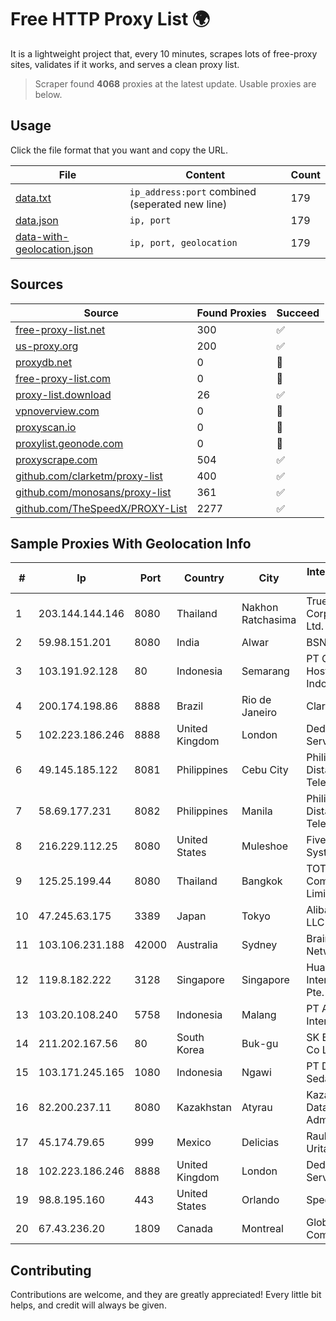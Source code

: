 
# Free HTTP Proxy List 🌍

It is a lightweight project that, every 10 minutes, scrapes lots of free-proxy sites, validates if it works, and serves a clean proxy list.


> Scraper found **4068** proxies at the latest update. Usable proxies are below.

## Usage

Click the file format that you want and copy the URL.


|File|Content|Count|
|----|-------|-----|
|[data.txt](https://raw.githubusercontent.com/themiralay/Proxy-List-World/master/data.txt)|`ip_address:port` combined (seperated new line)|179|
|[data.json](https://raw.githubusercontent.com/themiralay/Proxy-List-World/master/data.json)|`ip, port`|179|
|[data-with-geolocation.json](https://raw.githubusercontent.com/themiralay/Proxy-List-World/master/data-with-geolocation.json)|`ip, port, geolocation`|179|

## Sources

|Source|Found Proxies|Succeed|
|------|-------------|-------|
|[free-proxy-list.net](https://free-proxy-list.net)|300|✅|
|[us-proxy.org](https://www.us-proxy.org)|200|✅|
|[proxydb.net](http://proxydb.net)|0|🚫|
|[free-proxy-list.com](https://free-proxy-list.com/?page=&port=&type%5B%5D=http&type%5B%5D=https&up_time=0&search=Search)|0|🚫|
|[proxy-list.download](https://www.proxy-list.download/HTTP)|26|✅|
|[vpnoverview.com](https://vpnoverview.com/privacy/anonymous-browsing/free-proxy-servers)|0|🚫|
|[proxyscan.io](https://www.proxyscan.io)|0|🚫|
|[proxylist.geonode.com](https://proxylist.geonode.com/api/proxy-list?limit=300&page=1&sort_by=lastChecked&sort_type=desc&protocols=http,https)|0|🚫|
|[proxyscrape.com](https://api.proxyscrape.com/v2/?request=displayproxies&protocol=http&timeout=10000&country=all&ssl=all&anonymity=all)|504|✅|
|[github.com/clarketm/proxy-list](https://raw.githubusercontent.com/clarketm/proxy-list/master/proxy-list-raw.txt)|400|✅|
|[github.com/monosans/proxy-list](https://raw.githubusercontent.com/monosans/proxy-list/main/proxies/http.txt)|361|✅|
|[github.com/TheSpeedX/PROXY-List](https://raw.githubusercontent.com/TheSpeedX/PROXY-List/master/http.txt)|2277|✅|


## Sample Proxies With Geolocation Info

|#|Ip|Port|Country|City|Internet Service Provider|
|-|--|----|-------|----|-------------------------|
|1|203.144.144.146|8080|Thailand|Nakhon Ratchasima|True Internet Corporation CO. Ltd.|
|2|59.98.151.201|8080|India|Alwar|BSNL Internet|
|3|103.191.92.128|80|Indonesia|Semarang|PT Cloud Hosting Indonesia|
|4|200.174.198.86|8888|Brazil|Rio de Janeiro|Claro S.A|
|5|102.223.186.246|8888|United Kingdom|London|Dedicated Servers|
|6|49.145.185.122|8081|Philippines|Cebu City|Philippine Long Distance Telephone Co.|
|7|58.69.177.231|8082|Philippines|Manila|Philippine Long Distance Telephone Co.|
|8|216.229.112.25|8080|United States|Muleshoe|Five Area Systems, LLC|
|9|125.25.199.44|8080|Thailand|Bangkok|TOT Public Company Limited|
|10|47.245.63.175|3389|Japan|Tokyo|Alibaba Cloud LLC|
|11|103.106.231.188|42000|Australia|Sydney|BrainStorm Network|
|12|119.8.182.222|3128|Singapore|Singapore|Huawei International Pte. LTD|
|13|103.20.108.240|5758|Indonesia|Malang|PT Akses Data Internusa|
|14|211.202.167.56|80|South Korea|Buk-gu|SK Broadband Co Ltd|
|15|103.171.245.165|1080|Indonesia|Ngawi|PT Data Arta Sedaya|
|16|82.200.237.11|8080|Kazakhstan|Atyrau|Kazakhtelecom Data Network Administration|
|17|45.174.79.65|999|Mexico|Delicias|Raul Duarte Urita|
|18|102.223.186.246|8888|United Kingdom|London|Dedicated Servers|
|19|98.8.195.160|443|United States|Orlando|Spectrum|
|20|67.43.236.20|1809|Canada|Montreal|GloboTech Communications|



## Contributing

Contributions are welcome, and they are greatly appreciated! Every
little bit helps, and credit will always be given.

